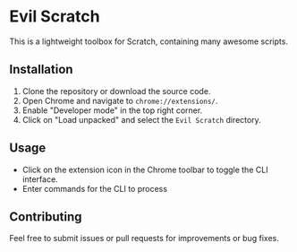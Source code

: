 # Evil Scratch

This is a lightweight toolbox for Scratch, containing many awesome scripts.


## Installation

1. Clone the repository or download the source code.
2. Open Chrome and navigate to `chrome://extensions/`.
3. Enable "Developer mode" in the top right corner.
4. Click on "Load unpacked" and select the `Evil Scratch` directory.

## Usage

- Click on the extension icon in the Chrome toolbar to toggle the CLI interface.
- Enter commands for the CLI to process

## Contributing

Feel free to submit issues or pull requests for improvements or bug fixes.
